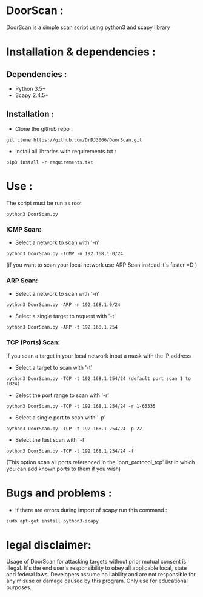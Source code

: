 # DoorScan :

DoorScan is a simple scan script using python3 and scapy library
# Installation & dependencies :
## Dependencies :
- Python 3.5+
- Scapy 2.4.5+

## Installation :
- Clone the github repo : 
```
git clone https://github.com/DrDJ3006/DoorScan.git
```
- Install all libraries with requirements.txt : 
```
pip3 install -r requirements.txt
```
# Use :
The script must be run as root
```
python3 DoorScan.py
```
### ICMP Scan:
- Select a network to scan with '-n' 
``` 
python3 DoorScan.py -ICMP -n 192.168.1.0/24
```
(if you want to scan your local network use ARP Scan instead it's faster =D )
### ARP Scan:
- Select a network to scan with '-n' 
``` 
python3 DoorScan.py -ARP -n 192.168.1.0/24
``` 
- Select a single target to request with '-t'
``` 
python3 DoorScan.py -ARP -t 192.168.1.254
``` 
### TCP (Ports) Scan:
if you scan a target in your local network input a mask with the IP address 
- Select a target to scan with '-t' 
``` 
python3 DoorScan.py -TCP -t 192.168.1.254/24 (default port scan 1 to 1024) 
``` 
- Select the port range to scan with '-r'
``` 
python3 DoorScan.py -TCP -t 192.168.1.254/24 -r 1-65535
``` 
- Select a single port to scan with '-p'
``` 
python3 DoorScan.py -TCP -t 192.168.1.254/24 -p 22
``` 
- Select the fast scan with '-f'
``` 
python3 DoorScan.py -TCP -t 192.168.1.254/24 -f
```

(This option scan all ports referenced in the 'port_protocol_tcp' list in which you can add known ports to them if you wish)
# Bugs and problems : 
- if there are errors during import of scapy run this command :
``` 
sudo apt-get install python3-scapy
```
# legal disclaimer:
Usage of DoorScan for attacking targets without prior mutual consent is illegal. 
It's the end user's responsibility to obey all applicable local, state and federal laws. Developers assume no liability and are not responsible for any misuse or damage caused by this program. 
Only use for educational purposes.

